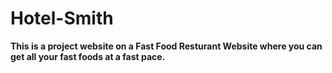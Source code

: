 # Hotel-Smith
**This is a project website on a Fast Food Resturant Website where you can get all your fast foods at a fast pace.**
